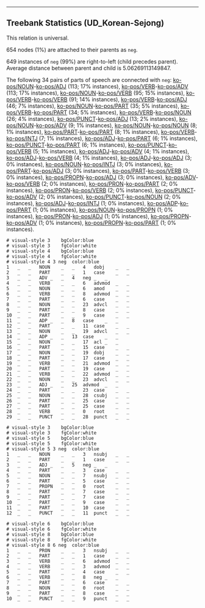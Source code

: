 

--------------------------------------------------------------------------------

## Treebank Statistics (UD_Korean-Sejong)

This relation is universal.

654 nodes (1%) are attached to their parents as `neg`.

649 instances of `neg` (99%) are right-to-left (child precedes parent).
Average distance between parent and child is 5.06269113149847.

The following 34 pairs of parts of speech are connected with `neg`: [ko-pos/NOUN]()-[ko-pos/ADJ]() (113; 17% instances), [ko-pos/VERB]()-[ko-pos/ADV]() (113; 17% instances), [ko-pos/NOUN]()-[ko-pos/VERB]() (95; 15% instances), [ko-pos/VERB]()-[ko-pos/VERB]() (91; 14% instances), [ko-pos/VERB]()-[ko-pos/ADJ]() (46; 7% instances), [ko-pos/NOUN]()-[ko-pos/PART]() (35; 5% instances), [ko-pos/VERB]()-[ko-pos/PART]() (34; 5% instances), [ko-pos/VERB]()-[ko-pos/NOUN]() (26; 4% instances), [ko-pos/PUNCT]()-[ko-pos/ADJ]() (13; 2% instances), [ko-pos/NOUN]()-[ko-pos/ADV]() (9; 1% instances), [ko-pos/NOUN]()-[ko-pos/NOUN]() (8; 1% instances), [ko-pos/PART]()-[ko-pos/PART]() (8; 1% instances), [ko-pos/VERB]()-[ko-pos/INTJ]() (7; 1% instances), [ko-pos/ADJ]()-[ko-pos/PART]() (6; 1% instances), [ko-pos/PUNCT]()-[ko-pos/PART]() (6; 1% instances), [ko-pos/PUNCT]()-[ko-pos/VERB]() (5; 1% instances), [ko-pos/ADJ]()-[ko-pos/ADV]() (4; 1% instances), [ko-pos/ADJ]()-[ko-pos/VERB]() (4; 1% instances), [ko-pos/ADJ]()-[ko-pos/ADJ]() (3; 0% instances), [ko-pos/NOUN]()-[ko-pos/INTJ]() (3; 0% instances), [ko-pos/PART]()-[ko-pos/ADJ]() (3; 0% instances), [ko-pos/PART]()-[ko-pos/VERB]() (3; 0% instances), [ko-pos/PROPN]()-[ko-pos/ADJ]() (3; 0% instances), [ko-pos/ADV]()-[ko-pos/VERB]() (2; 0% instances), [ko-pos/PRON]()-[ko-pos/PART]() (2; 0% instances), [ko-pos/PRON]()-[ko-pos/VERB]() (2; 0% instances), [ko-pos/PUNCT]()-[ko-pos/ADV]() (2; 0% instances), [ko-pos/PUNCT]()-[ko-pos/NOUN]() (2; 0% instances), [ko-pos/ADJ]()-[ko-pos/INTJ]() (1; 0% instances), [ko-pos/ADP]()-[ko-pos/PART]() (1; 0% instances), [ko-pos/NOUN]()-[ko-pos/PROPN]() (1; 0% instances), [ko-pos/PRON]()-[ko-pos/ADJ]() (1; 0% instances), [ko-pos/PROPN]()-[ko-pos/ADV]() (1; 0% instances), [ko-pos/PROPN]()-[ko-pos/PART]() (1; 0% instances).


~~~ conllu
# visual-style 3	bgColor:blue
# visual-style 3	fgColor:white
# visual-style 4	bgColor:blue
# visual-style 4	fgColor:white
# visual-style 4 3 neg	color:blue
1	_	_	NOUN	_	_	4	dobj	_	_
2	_	_	PART	_	_	1	case	_	_
3	_	_	ADV	_	_	4	neg	_	_
4	_	_	VERB	_	_	6	advmod	_	_
5	_	_	NOUN	_	_	6	amod	_	_
6	_	_	VERB	_	_	8	advmod	_	_
7	_	_	PART	_	_	6	case	_	_
8	_	_	NOUN	_	_	23	advcl	_	_
9	_	_	PART	_	_	8	case	_	_
10	_	_	PART	_	_	9	case	_	_
11	_	_	ADP	_	_	8	case	_	_
12	_	_	PART	_	_	11	case	_	_
13	_	_	NOUN	_	_	19	advcl	_	_
14	_	_	ADP	_	_	13	case	_	_
15	_	_	NOUN	_	_	17	acl	_	_
16	_	_	PART	_	_	15	case	_	_
17	_	_	NOUN	_	_	19	dobj	_	_
18	_	_	PART	_	_	17	case	_	_
19	_	_	VERB	_	_	21	advmod	_	_
20	_	_	PART	_	_	19	case	_	_
21	_	_	VERB	_	_	22	advmod	_	_
22	_	_	NOUN	_	_	23	advcl	_	_
23	_	_	ADJ	_	_	25	advmod	_	_
24	_	_	PART	_	_	23	case	_	_
25	_	_	NOUN	_	_	28	csubj	_	_
26	_	_	PART	_	_	25	case	_	_
27	_	_	PART	_	_	25	case	_	_
28	_	_	VERB	_	_	0	root	_	_
29	_	_	PUNCT	_	_	28	punct	_	_

~~~


~~~ conllu
# visual-style 3	bgColor:blue
# visual-style 3	fgColor:white
# visual-style 5	bgColor:blue
# visual-style 5	fgColor:white
# visual-style 5 3 neg	color:blue
1	_	_	NOUN	_	_	3	nsubj	_	_
2	_	_	PART	_	_	1	case	_	_
3	_	_	ADJ	_	_	5	neg	_	_
4	_	_	PART	_	_	3	case	_	_
5	_	_	NOUN	_	_	7	nsubj	_	_
6	_	_	PART	_	_	5	case	_	_
7	_	_	PROPN	_	_	0	root	_	_
8	_	_	PART	_	_	7	case	_	_
9	_	_	PART	_	_	7	case	_	_
10	_	_	PART	_	_	9	case	_	_
11	_	_	PART	_	_	10	case	_	_
12	_	_	PUNCT	_	_	11	punct	_	_

~~~


~~~ conllu
# visual-style 6	bgColor:blue
# visual-style 6	fgColor:white
# visual-style 8	bgColor:blue
# visual-style 8	fgColor:white
# visual-style 8 6 neg	color:blue
1	_	_	PRON	_	_	3	nsubj	_	_
2	_	_	PART	_	_	1	case	_	_
3	_	_	VERB	_	_	6	advmod	_	_
4	_	_	VERB	_	_	3	advmod	_	_
5	_	_	PART	_	_	4	case	_	_
6	_	_	VERB	_	_	8	neg	_	_
7	_	_	PART	_	_	6	case	_	_
8	_	_	NOUN	_	_	0	root	_	_
9	_	_	PART	_	_	8	case	_	_
10	_	_	PUNCT	_	_	9	punct	_	_

~~~


